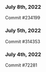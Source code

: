### July 8th, 2022

Commit #234199

### July 5th, 2022

Commit #314353


### July 4th, 2022

Commit #72281
